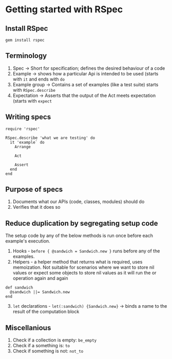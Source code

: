 # Getting started with RSpec

## Install RSpec

`gem install rspec`

## Terminology

1. Spec -> Short for specification; defines the desired behaviour of a code
2. Example -> shows how a particular Api is intended to be used (starts with `it`
and ends with `do`
3. Example group -> Contains a set of examples (like a test suite) starts with `RSpec.describe`
4. Expectation -> Asserts that the output of the Act meets expectation (starts with `expect`

## Writing specs

```
require 'rspec'

RSpec.describe 'what we are testing' do
  it 'example` do
    Arrange

    Act

    Assert
  end
end
```

## Purpose of specs

1. Documents what our APIs (code, classes, modules) should do
2. Verifies that it does so

## Reduce duplication by segregating setup code
The setup code by any of the below methods is run once before each example's 
execution. 

1. Hooks - `before { @sandwich = Sandwich.new }` runs before any of the examples. 
2. Helpers - a helper method that returns what is required, uses memoization. 
Not suitable for scenarios where we want to store nil values or expect some objects 
to store nil values as it will run the or operation again and again

```
def sandwich
  @sandwich ||= Sandwich.new
end
```

3. `let` declarations - `let(:sandwich) {Sandwich.new}` -> binds a name to the 
result of the computation block

## Miscellanious

1. Check if a collection is empty: `be_empty`
2. Check if a something is: `to`
3. Check if something is not: `not_to`


